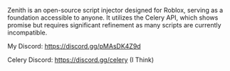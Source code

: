 Zenith is an open-source script injector designed for Roblox, serving as a foundation accessible to anyone. 
It utilizes the Celery API, which shows promise but requires significant refinement as many scripts are currently incompatible.
 
My Discord: https://discord.gg/pMAsDK4Z9d
 
Celery Discord: https://discord.gg/celery (I Think)
